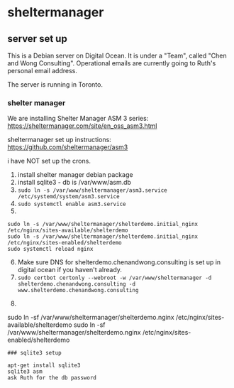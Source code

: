 # sheltermanager

## server set up

This is a Debian server on Digital Ocean. It is under a "Team", called "Chen and Wong Consulting". Operational emails are currently going to Ruth's personal email address.

The server is running in Toronto.

### shelter manager

We are installing Shelter Manager ASM 3 series: https://sheltermanager.com/site/en_oss_asm3.html

sheltermanager set up instructions: https://github.com/sheltermanager/asm3

i have NOT set up the crons.

1. install shelter manager debian package
2. install sqlite3 - db is /var/www/asm.db
3. `sudo ln -s /var/www/sheltermanager/asm3.service /etc/systemd/system/asm3.service`
4. `sudo systemctl enable asm3.service`
5. 
```
sudo ln -s /var/www/sheltermanager/shelterdemo.initial_nginx /etc/nginx/sites-available/shelterdemo
sudo ln -s /var/www/sheltermanager/shelterdemo.initial_nginx /etc/nginx/sites-enabled/shelterdemo
sudo systemctl reload nginx
```
6. Make sure DNS for shelterdemo.chenandwong.consulting is set up in digital ocean if you haven't already.
6. `sudo certbot certonly --webroot -w /var/www/sheltermanager -d shelterdemo.chenandwong.consulting -d www.shelterdemo.chenandwong.consulting`
7. ```
sudo ln -sf /var/www/sheltermanager/shelterdemo.nginx /etc/nginx/sites-available/shelterdemo
sudo ln -sf /var/www/sheltermanager/shelterdemo.nginx /etc/nginx/sites-enabled/shelterdemo
```
### sqlite3 setup

apt-get install sqlite3
sqlite3 asm
ask Ruth for the db password

